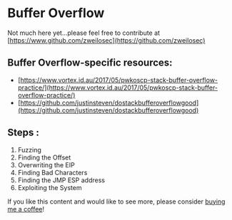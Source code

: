 # Buffer Overflow

Not much here yet...please feel free to contribute at [https://www.github.com/zweilosec](https://github.com/zweilosec)



## Buffer Overflow-specific resources:

* [https://www.vortex.id.au/2017/05/pwkoscp-stack-buffer-overflow-practice/](https://www.vortex.id.au/2017/05/pwkoscp-stack-buffer-overflow-practice/)
* [https://github.com/justinsteven/dostackbufferoverflowgood](https://github.com/justinsteven/dostackbufferoverflowgood)

## **Steps :**

1. Fuzzing
2. Finding the Offset
3. Overwriting the EIP
4. Finding Bad Characters
5. Finding the JMP ESP address
6. Exploiting the System

If you like this content and would like to see more, please consider [buying me a coffee](https://www.buymeacoffee.com/zweilosec)!

